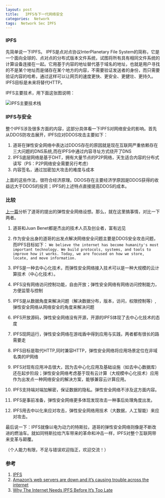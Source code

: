```yaml
---
layout: post
title:   IPFS与下一代网络安全   
categories:  Network
tags:  Network Sec IPFS
--- 
```


### IPFS 

先简单说一下IPFS。
IPFS是点对点协议InterPlanetary File System的简称，它是一个面向全球的、点对点的分布式版本文件系统，试图将所有具有相同文件系统的计算设备连接在一起。它用基于内容的地址替代基于域名的地址，也就是用户寻找的不是某个地址而是储存在某个地方的内容，不需要验证发送者的身份，而只需要验证内容的哈希，通过这样可以让网页的速度更快、更安全、更健壮、更持久。IPFS目标是未来将替代HTTP。

IPFS主要技术，用下面这张图说明：

![IPFS主要技术栈](../image/ipfs-stack3.png)

### IPFS与安全 

整个IPFS涉及很多方面的内容，这部分具体看一下IPFS对网络安全的影响。首先从DDOS防攻击展开，IPFS应对DDOS攻击主要如下：
1. 道哥在弹性安全网络中表达过DDOS存在的原因就是现在互联网严重依赖存在三大问题的DNS系统,而在IPFS中通过内容寻址方式绕开了DNS 
2. IPFS底层网络是基于DHT，拥有大量节点的P2P网络，天生适合内容的分布式读写（PS：P2P网络安全需要另行考虑）
3. 内容签名，通过加密加大攻击的难度与成本  

上面的这些作法，很符合经济原理。DDOS存在主要经济学原因是DDOS获得的收益远大于DDOS的投资；IPFS的上述特点直接提高DDOS的成本。


### 比较 

[上一篇](https://myself659.github.io/next-network)分析了道哥的提出的弹性安全网络设想。那么，就在这里搞事情，对比一下两者。

1. 道哥和Juan Benet都是杰出的技术人员及创业者，富有远见 
2. 作为安全出身的道哥的出发点解决网络安全问题主要是DDOS安全攻击问题，而IPFS目标如下：
```We believe the internet has become humanity's most important technology. We build protocols, systems, and tools to improve how it works. Today, we are focused on how we store, locate, and move information.```

3. IPFS是一种去中心化技术，而弹性安全网络接入技术可以是一种大规模的云计算技术（中心化技术）。
4. IPFS没有网络访问控制功能，自由开放；弹性安全网络有网络访问控制能力，方便监管与控制 
5. IPFS是从数据角度来解决问题（解决数据分布，版本，访问，权限控制等）,弹性安全网络从网络安全的角度来解决问题
6. IPFS开放源码，弹性安全网络没有开源，开源的IPFS体现了去中心化技术的态度 
7. IPFS现网运行，弹性安全网络在游戏盾中得到应用与实践，两者都有很长的路需要走
8. IPFS目标是取代HTTP,同时兼容HTTP，弹性安全网络将应用场景定位在非域名类的IP网络 
9. IPFS对现有应用冲击很大，因为去中心化应用及基础设施（如去中心数据库）还在起步阶段；弹性安全网络考虑基于现有云计算（大规模中心化技术）应用作为出发点一种网络安全的解决方案，能够兼容云计算应用。
10. IPFS支持端对端加解密，保证数据的隐私。弹性安全网络不涉及这方面内容。
11. IPFS是事前准备，弹性安全网络更多体现发现攻击一种事后处理角度出发。
12. IPFS用去中以化来应对攻击，弹性安全网络用技术（大数据，人工智能）来应对攻击。 


最后说一下：IPFS就像以电为动力的特斯拉，道哥的弹性安全网络则像是不断改进的燃油车。就如同特斯拉给汽车带来的革命和冲击一样，IPFS对整个互联网带来变革与颠覆。

（个人能力有限，不足与错误欢迎指正，欢迎交流！）

### 参考 

1. [IPFS](https://ipfs.io/) 
2. [Amazon’s web servers are down and it’s causing trouble across the internet](https://www.theverge.com/2017/2/28/14765042/amazon-s3-outage-causing-trouble )
3. [Why The Internet Needs IPFS Before It’s Too Late](https://techcrunch.com/2015/10/04/why-the-internet-needs-ipfs-before-its-too-late/)













